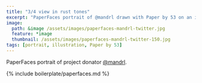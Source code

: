 ```yaml
---
title: "3/4 view in rust tones"
excerpt: "PaperFaces portrait of @mandrl drawn with Paper by 53 on an iPad."
image: 
  path: &image /assets/images/paperfaces-mandrl-twitter.jpg 
  feature: *image
  thumbnail: /assets/images/paperfaces-mandrl-twitter-150.jpg
tags: [portrait, illustration, Paper by 53]
---
```


PaperFaces portrait of project donator [@mandrl](http://twitter.com/mandrl).

{% include boilerplate/paperfaces.md %}
